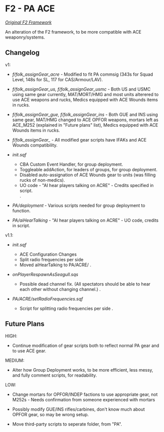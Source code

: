 F2 - PA ACE
================================

*[Original F2 Framework](http://github.github.com/github-flavored-markdown/sample_content.html)*

An alteration of the F2 framework, to be more compatible with ACE weaponry/systems. 

Changelog
-------------------------

v1:
* *f/folk_assignGear_acre* - Modified to fit PA commsig (343s for Squad Level, 148s for SL, 117 for CAS/Armour/LAV).

* *f/folk_assignGear_us, 
f/folk_assignGear_usmc* - Both US and USMC using same gear currently, MAT/MORT/HMG and most units alterered to use ACE weapons and rucks, Medics equipped with ACE Wounds items in rucks.

* *f/folk_assignGear_gue, 
f/folk_assignGear_ins* - Both GUE and INS using same gear, MAT/HMG changed to ACE OPFOR weapons, mortars left as ACE_M252 (explained in "Future plans" list), Medics equipped with ACE Wounds items in rucks.

* *f/folk_assignGear_* - All modified gear scripts have IFAKs and ACE Wounds compatibility. 

* *init.sqf*
  * CBA Custom Event Handler, for group deployment.
  * Toggleable addAction, for leaders of groups, for group deployment. 
  * Disabled auto-assignation of ACE Wounds gear to units (was filling rucks of non-medics).
  * UO code - "AI hear players talking on ACRE" - Credits specified in script.  
  .


* *PA/deployment*           - Various scripts needed for group deployment to function.

* *PA/aiHearTalking*        - "AI hear players talking on ACRE" - UO code, credits in script.

v1.1:

* *init.sqf*
  * ACE Configuration Changes
  * Split radio frequencies per side
  * Moved aiHearTalking to PA/ACRE/
  .

* *onPlayerRespawnAsSeagull.sqs*  
  * Possible dead channel fix. (All spectators should be able to hear each other without changing channel.)
  .

* *PA/ACRE/setRadioFrequencies.sqf*
  * Script for splitting radio frequencies per side
  .

Future Plans
-------------------------

HIGH:

* Continue modification of gear scripts both to reflect normal PA gear and to use ACE gear.

MEDIUM:

* Alter how Group Deployment works, to be more efficient, less messy, and fully comment scripts, for readability.

LOW:

* Change mortars for OPFOR/INDEP factions to use appropriate gear, not M252s - Needs confirmation from someone experienced with mortars

* Possibly modify GUE/INS rifles/carbines, don't know much about OPFOR gear, so may be wrong setup.

* Move third-party scripts to seperate folder, from "PA".
